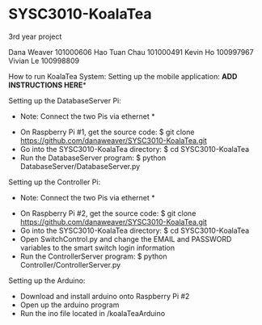 # SYSC3010-KoalaTea
3rd year project

Dana Weaver 101000606
Hao Tuan Chau 101000491
Kevin Ho 100997967
Vivian Le 100998809

How to run KoalaTea System:
Setting up the mobile application:
****ADD INSTRUCTIONS HERE*****

Setting up the DatabaseServer Pi:
* Note: Connect the two Pis via ethernet *
- On Raspberry Pi #1, get the source code:
$ git clone https://github.com/danaweaver/SYSC3010-KoalaTea.git
- Go into the SYSC3010-KoalaTea directory:
$ cd SYSC3010-KoalaTea
- Run the DatabaseServer program:
$ python DatabaseServer/DatabaseServer.py

Setting up the Controller Pi:
* Note: Connect the two Pis via ethernet *
- On Raspberry Pi #2, get the source code:
$ git clone https://github.com/danaweaver/SYSC3010-KoalaTea.git
- Go into the SYSC3010-KoalaTea directory:
$ cd SYSC3010-KoalaTea
- Open SwitchControl.py and change the EMAIL and PASSWORD variables
  to the smart switch login information
- Run the ControllerServer program:
$ python Controller/ControllerServer.py

Setting up the Arduino:
- Download and install arduino onto Raspberry Pi #2
- Open up the arduino program
- Run the ino file located in /koalaTeaArduino
